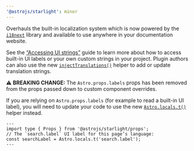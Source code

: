 ```yaml
---
'@astrojs/starlight': minor
---
```


Overhauls the built-in localization system which is now powered by the [`i18next`](https://www.i18next.com/) library and available to use anywhere in your documentation website.

See the [“Accessing UI strings”](https://starlight.astro.build/guides/i18n/#accessing-ui-strings) guide to learn more about how to access built-in UI labels or your own custom strings in your project. Plugin authors can also use the new [`injectTranslations()`](https://starlight.astro.build/reference/plugins/#injecttranslations) helper to add or update translation strings.

⚠️ **BREAKING CHANGE:** The `Astro.props.labels` props has been removed from the props passed down to custom component overrides.

If you are relying on `Astro.props.labels` (for example to read a built-in UI label), you will need to update your code to use the new [`Astro.locals.t()`](https://starlight.astro.build/guides/i18n/#accessing-ui-strings) helper instead.

```astro
---
import type { Props } from '@astrojs/starlight/props';
// The `search.label` UI label for this page’s language:
const searchLabel = Astro.locals.t('search.label');
---
```
